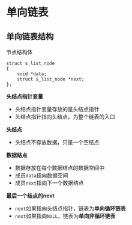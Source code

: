 # 单向链表


## 单向链表结构

节点结构体

```
struct s_list_node
{
    void *data;
    struct s_list_node *next;
};
```

**头结点指针变量**

- 头结点指针变量存放的是头结点指针
- 头结点指针指向头结点，为整个链表的入口

**头结点**

- 头结点不存放数据，只是一个空结点

**数据结点**

- 数据存放在每个数据结点的数据空间中
- 成员`data`指向数据空间
- 成员`next`指向下一个数据结点

**最后一个结点的next**

- `next`如果指向头结点指针，链表为**单向循环链表**
- `next`如果指向`NULL`，链表为**单向非循环链表**
